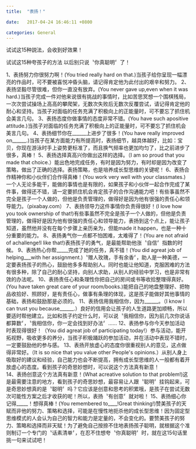 ```yaml
---
title:  "表扬！"

date:   2017-04-24 16:46:11 +0800

categories: General
---
```


试试这15种説法，会收到好效果！  

试试这15种夸孩子的方法 以后别只说〝你真聪明〞了！


1、表扬努力你很努力啊！(You tried really hard on that.)当孩子给你呈现一幅漂亮的作品时，可不要被喜悦冲昏头脑，请记得肯定他为此付出的艰辛和努力。
2、表扬坚毅尽管很难，但你一直没有放弃。(You never gave up,even when it was hard.)当孩子完成一件对他来说很有挑战的事情时，比如苦思冥想一个围棋残局，一次次尝试操场上高高的攀爬架，无数次失败后无数次反覆尝试，请记得肯定他的耐心和坚持。当孩子对面临的任务充满了积极向上的正能量时，可不要忘了抓住机会美言几句。 
3、表扬态度你做事情的态度非常不错。(You have such apositive attitude.)当孩子对面临的任务充满了积极向上的正能量时，可不要忘了抓住机会美言几句。
4、表扬细节你在______上进步了很多！(You have really improved on______.)当孩子在某方面能力有所提高时，表扬细节，越具体越好，比如：宝贝，你现在游泳时手上姿势更标准了，而且换气频率也更加均匀了，比之前进步了很多，真棒！
5、表扬选择真高兴你做出这样的选择。（I am so proud that you made that choice.）能出色地完成任务，有时是因为努力，有时却是因为改变了策略，做出了正确的选择。表扬策略，也是培养成长型思维的关键呢！
6、表扬合作精神你和小伙伴们合作得真棒！(You work very well with your classmates.)一个人无论多能干，能做的事情也是有限的，如果孩子和小伙伴一起合作完成了某件事，做得还不错，请一定要抓住机会肯定孩子的合作沟通能力吧！有些事虽然不完全是孩子一个人做的，但他是负责管理的，做得好是因为他有很强的责任心和领导能力。（pixabay.com）
7、表扬领导力这件事情你负责得很好！(I love how you took ownership of that!)有些事虽然不完全是孩子一个人做的，但他是负责管理的，做得好是因为他有很强的责任心和领导能力，表扬到这个点上，能让孩子知道，虽然他并没有在每个步骤上亲历亲为，但能made it happen，也是一种十分重要的能力。
8、表扬勇气你一点都不怕困难，太难得了！(You are not afraid of achallenge!I like that!)表扬孩子的勇气，是最能帮助他涨〝自信〞指数的时候。
9、表扬热心你帮_____完成了她的任务，真不错！(You did agreat job of helping___with her assignment.)〝赠人玫瑰，手有余香〞，助人是一种美德，一定要表扬孩子的热心，鼓励他多多帮助别人。同时也能让他知道，克服困难的方法有很多种，除了自己的耐心坚持，向别人求助，从别人的经验中学习，也是非常有效的办法呢。
10、表扬责任心和条理性你把自己的房间或书等收拾整理得真好。(You have taken great care of your room/books.)能把自己的地盘整理好、把物品收拾好、照顾好，是有责任心，做事有条理的体现，这是孩子能做好其他事情的基础，表扬和鼓励那是必须的。
11、表扬信用我相信你，因为______。（I know I can trust you because______.）良好的信用会让孩子的人生道路更加顺畅，所以要适时帮他建立。比如和孩子约定什么时，可以说〝我相信你，因为前几次你说话都算数〞，〝我相信你，你一定会找到好办法〞……
12、表扬参与你今天参加活动时表现得很好！（You did agreat job of participating today!）参与活动，能开拓视野，吸收更多的养分，当孩子积极踊跃的参加活动，并在活动中表现不错时，一定要鼓励他的参与感。
13、表扬开放虚心的态度你很重视别人的意见，这点做得非常好。（It is so nice that you value other People's opinions.）从别人身上吸取好的建议和经验，自己能力也会不断提高，拥有成长型思维的人一般都有着开放虚心的态度。看到孩子的奇思妙想时，可以说这个方法真有新意！  
14、表扬创意这个方法真有新意！(What acreative solution to that problem!)这是最需要注意的地方，看到孩子的奇思妙想，最容易让人跟〝聪明〞挂钩起来，可是奇思妙想真的是〝聪明〞吗？它应该是创意和思考的积累哦，是孩子在尝试无数次可能性方案之后才收获的呢！所以，表扬〝有创意〞就对啦！
15、表扬细心你记得_____！想得真棒！(You remembered to____!Great thinking!)赞美孩子的天赋而非他的努力、策略和选择，可能是在慢性地扼杀他的成长型思维！因为固定型思维模式的人会认为自己的智力和能力是定量的，不会变化的。要赞美孩子的努力、策略和选择而非天赋！为了避免自己按捺不住地表扬孩子聪明，就根据这个准则制订一个专门的〝话素清单〞，在忍不住想夸〝你真聪明〞时，就在这15句话里挑一句来试试吧！